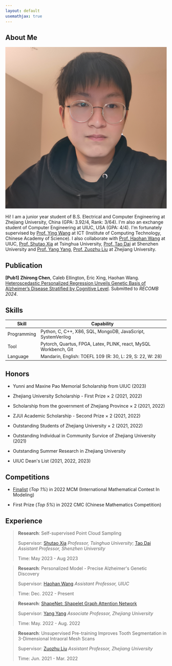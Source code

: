 ```yaml
---
layout: default
usemathjax: true
---
```


## About Me

<img class="profile-picture" src="img/me.jpg" >

Hi! I am a junior year student of B.S. Electrical and Computer Engineering at Zhejiang University, China (GPA: 3.92/4, Rank: 3/64). I'm also an exchange student of Computer Engineering at UIUC, USA (GPA: 4/4). I'm fortunately supervised by [Prof. Ying Wang](https://wangying-ict.github.io/) at ICT (Institute of Computing Technology, Chinese Academy of Science). I also collaborate with [Prof. Haohan Wang](https://haohanwang.github.io/) at UIUC, [Prof. Shutao Xia](https://www.sigs.tsinghua.edu.cn/xst/main.htm) at Tsinghua University, [Prof. Tao Dai](https://csse.szu.edu.cn/pages/user/index?id=1204) at Shenzhen University and [Prof. Yang Yang](http://yangy.org/), [Prof. Zuozhu Liu](https://scholar.google.com/citations?user=h602wLIAAAAJ&hl) at Zhejiang University.






## Publication

**[Pub1]** **Zhirong Chen**, Caleb Ellington, Eric Xing, Haohan Wang. [Heteroscedastic Personalized Regression Unveils Genetic Basis of Alzheimer’s Disease Stratified by Cognitive Level](https://rong-hash.github.io/hetpr). Submitted to *RECOMB 2024*.



## Skills

Skill | Capability
-----|-------
Programming | Python, C, C++, X86, SQL, MongoDB, JavaScript, SystemVerilog
Tool | Pytorch, Quartus, FPGA, Latex, PLINK, react, MySQL Workbench, Git
Language | Mandarin, English: TOEFL 109 (R: 30, L: 29, S: 22, W: 28)



## Honors

- Yunni and Maxine Pao Memorial Scholarship from UIUC (2023)

- Zhejiang University Scholarship - First Prize $\times$ 2 (2021, 2022)

- Scholarship from the government of Zhejiang Province $\times$ 2 (2021, 2022)

- ZJUI Academic Scholarship - Second Prize $\times$ 2 (2021, 2022)

- Outstanding Students of Zhejiang University $\times$ 2 (2021, 2022)

- Outstanding Individual in Community Survice of Zhejiang University (2021)

- Outstanding Summer Research in Zhejiang University

- UIUC Dean's List (2021, 2022, 2023)


## Competitions

- [Finalist](https://github.com/rong-hash/MCM_2022) (*Top 1%*) in 2022 MCM (International Mathematical Contest In Modeling)

- First Prize (*Top 5%*) in 2022 CMC (Chinese Mathematics Competition) 


## Experience

> **Research**: Self-supervised Point Cloud Sampling
>
> Supervisor: [Shutao Xia](https://www.sigs.tsinghua.edu.cn/xst/main.htm) *Professor, Tsinghua University*; [Tao Dai](https://csse.szu.edu.cn/pages/user/index?id=1204) *Assistant Professor, Shenzhen University*
>
> Time: May 2023 - Aug 2023

> **Research**: Personalized Model - Precise Alzheimer's Genetic Discovery
>
> Supervisor: [Haohan Wang](https://haohanwang.github.io/) *Assistant Professor, UIUC* 
>
> Time: Dec. 2022 - Present

> **Research**: [ShapeNet: Shapelet Graph Attention Network](https://github.com/rong-hash/AQOURSNet)
>
> Supervisor: [Yang Yang](http://yangy.org/) *Associate Professor, Zhejiang University* 
>
> Time: May. 2022 - Aug. 2022

> **Research**: Unsupervised Pre-training Improves Tooth Segmentation in 3-Dimensional Intraoral Mesh Scans
>
> Supervisor: [Zuozhu Liu](https://scholar.google.com/citations?user=h602wLIAAAAJ&hl=en&oi=ao) *Assistant Professor, Zhejiang University* 
>
> Time: Jun. 2021 - Mar. 2022



